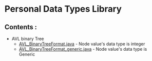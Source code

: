 # **Personal Data Types Library**

## Contents : 

  * AVL binary Tree 
     * [AVL_BinaryTreeFormat.java](https://github.com/mridho/Data-Types-Library/blob/master/DataTypes/AVL_BinaryTreeFormat.java) - Node value's data type is integer
     * [AVL_BinaryTreeFormat_generic.java](https://github.com/mridho/Data-Types-Library/blob/master/DataTypes/AVL_BinaryTreeFormat_generic.java) - Node value's data type is Generic 
